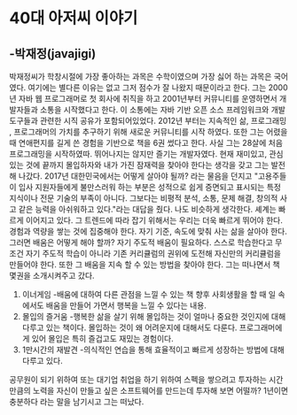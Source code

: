 40대 아저씨 이야기
================
-박재정(javajigi)
----------------

박재정씨가 학창시절에 가장 좋아하는 과목은 수학이였으며 가장 싫어 하는 과목은 국어였다. 여기에는 별다른 이유는 없고 그저 점수가 잘 나왔지 때문이라고 한다. 그는 2000년 자바 웹 프로그래머로 첫 회사에 취직을 하고 2001년부터 커뮤니티를 운영하면서 개발자들과 소통을 시작했다고 한다. 이 소통에는 자바 기반 오픈 소스 프레임워크와 개발 도구들과 관련한 시직 공유가 포함되어있었다. 2012년 부터는 지속적인 삶, 프로그래밍 , 프로그래머의 가치를 추구하기 위해 새로운 커뮤니티를 시작 하였다. 또한 그는 어렸을 때 연애편지를 길게 쓴 경험을 기반으로 책을 6권 썼다고 한다. 사실 그는 28살에 처음 프로그래밍을 시작하였따. 뛰어나지는 않지만 즐기는 개발자였다. 현재 재미있고, 관심있는 것에 끝까지 몰입하자와 내가 가진 잠재력을 찾아야 한다는 생각을 갖고 그는 발전해 나갔다. 2017년 대한민국에서는 어떻게 살아야 될까? 라는 물음을 던지고 "고용주들이 입사 지원자들에게 불만스러워 하는 부분은 성적으로 쉽게 증면되고 표시되는 특정 지식이나 전문 기술의 부족이 아니다. 그보다는 비평적 분석, 소통, 문제 해결, 창의적 사고 같은 능력을 아쉬워하고 있다."라는 대답을 줬다. 나도 비슷하게 생각한다. 셰계는 빠르게 이어지고 있다. 그 트렌드에 따라 잡기 위해서는 우리는 더욱 빠르게 뛰어야 한다. 경험과 역량을 쌓는 것에 집중해야 한다. 자기 기준, 속도에 맞춰 사는 삶을 살아야 한다. 그러면 배움은 어떻게 해야 할까? 자기 주도적 배움이 필요하다. 스스로 학습한다고 무조건 자기 주도적 학습이 아니라 기존 커리큘럼의 권위에 도전해 자신만의 커리큘럼을 만들어야 한다. 또한 그 배움을 지속 할 수 있는 방법을 찾아야 한다. 그는 떠나면서 책 몇권을 소개시켜주고 갔다.
1. 이너게임
-배움에 대하여 다른 관점을 느낄 수 있는 책 향후 사회생활을 할 때 일 속에서도 배움을 만들어 가면서 행복을 느낄 수 있다는 내용.
2. 몰입의 즐거움
-행복한 삶을 살기 위해 몰입하는 것이 얼마나 중요한 것인지에 대해 다루고 있는 책이다. 몰입하는 것이 왜 어려운지에 대해서도 다룬다. 프로그래머에게 있어 몰입은 특히 즐겁고도 재밌는 경험이다.
3. 1만시간의 재발견
-의식적인 연습을 통해 효율적이고 빠르게 성장하는 방법에 대해 다루고 있다.

공무원이 되기 위하여 또는 대기업 취업을 하기 위하여 스펙을 쌓으려고 투자하는 시간 만큼의 노력을 자신이 만들고 싶은 소프트웨어를 만드는데 투자해 보면 어떨까? 1년이면 충분하다 라는 말을 남기시고 그는 떠났다.
